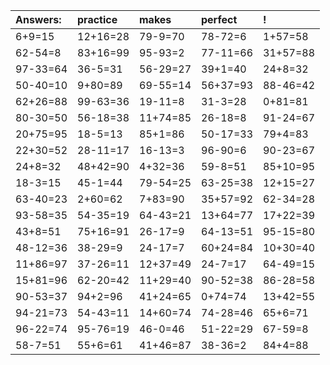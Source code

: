 | Answers: | practice | makes | perfect | ! |
| :--- | :--- | :--- | :--- | :--- |
| 6+9=15 | 12+16=28 | 79-9=70 | 78-72=6 | 1+57=58 | 
| 62-54=8 | 83+16=99 | 95-93=2 | 77-11=66 | 31+57=88 | 
| 97-33=64 | 36-5=31 | 56-29=27 | 39+1=40 | 24+8=32 | 
| 50-40=10 | 9+80=89 | 69-55=14 | 56+37=93 | 88-46=42 | 
| 62+26=88 | 99-63=36 | 19-11=8 | 31-3=28 | 0+81=81 | 
| 80-30=50 | 56-18=38 | 11+74=85 | 26-18=8 | 91-24=67 | 
| 20+75=95 | 18-5=13 | 85+1=86 | 50-17=33 | 79+4=83 | 
| 22+30=52 | 28-11=17 | 16-13=3 | 96-90=6 | 90-23=67 | 
| 24+8=32 | 48+42=90 | 4+32=36 | 59-8=51 | 85+10=95 | 
| 18-3=15 | 45-1=44 | 79-54=25 | 63-25=38 | 12+15=27 | 
| 63-40=23 | 2+60=62 | 7+83=90 | 35+57=92 | 62-34=28 | 
| 93-58=35 | 54-35=19 | 64-43=21 | 13+64=77 | 17+22=39 | 
| 43+8=51 | 75+16=91 | 26-17=9 | 64-13=51 | 95-15=80 | 
| 48-12=36 | 38-29=9 | 24-17=7 | 60+24=84 | 10+30=40 | 
| 11+86=97 | 37-26=11 | 12+37=49 | 24-7=17 | 64-49=15 | 
| 15+81=96 | 62-20=42 | 11+29=40 | 90-52=38 | 86-28=58 | 
| 90-53=37 | 94+2=96 | 41+24=65 | 0+74=74 | 13+42=55 | 
| 94-21=73 | 54-43=11 | 14+60=74 | 74-28=46 | 65+6=71 | 
| 96-22=74 | 95-76=19 | 46-0=46 | 51-22=29 | 67-59=8 | 
| 58-7=51 | 55+6=61 | 41+46=87 | 38-36=2 | 84+4=88 | 
